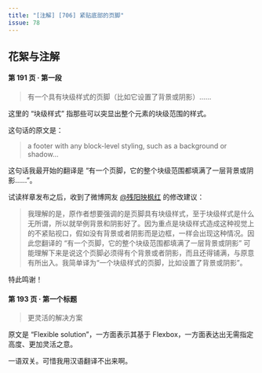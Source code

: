 ```yaml
---
title: "[注解] [706] 紧贴底部的页脚"
issue: 78
---
```


## 花絮与注解

#### 第 191 页 ‧ 第一段

> 有一个具有块级样式的页脚（比如它设置了背景或阴影）……

这里的 “块级样式” 指那些可以突显出整个元素的块级范围的样式。

这句话的原文是：

> a footer with any block-level styling, such as a background or shadow...

这句话我最开始的翻译是 “有一个页脚，它的整个块级范围都填满了一层背景或阴影……”。

试读样章发布之后，收到了微博网友 [@残阳映枫红](http://weibo.com/haoycn) 的修改建议：

> 我理解的是，原作者想要强调的是页脚具有块级样式，至于块级样式是什么无所谓，所以就举例背景和阴影好了。因为重点是块级样式造成这种视觉上的不紧贴视口，假如没有背景或者阴影而是边框，一样会出现这种情况。因此您翻译的 “有一个页脚，它的整个块级范围都填满了一层背景或阴影” 可能理解下来是说这个页脚必须得有个背景或者阴影，而且还得铺满，与原意有所出入。我简单译为“一个块级样式的页脚，比如设置了背景或阴影”。

特此鸣谢！

#### 第 193 页 ‧ 第一个标题

> 更灵活的解决方案

原文是 “Flexible solution”，一方面表示其基于 Flexbox，一方面表达出无需指定高度、更加灵活之意。

一语双关。可惜我用汉语翻译不出来啊。

